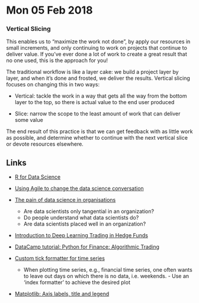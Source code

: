 # Mon 05 Feb 2018

### Vertical Slicing

This enables us to “maximize the work not done”, by apply our resources in small increments, and only continuing to work on projects that continue to deliver value. If you’ve ever done a lot of work to create a great result that no one used, this is the approach for you!

The traditional workflow is like a layer cake: we build a project layer by layer, and when it’s done and frosted, we deliver the results. Vertical slicing focuses on changing this in two ways:

- Vertical: tackle the work in a way that gets all the way from the bottom layer to the top, so there is actual value to the end user produced

- Slice: narrow the scope to the least amount of work that can deliver some value

The end result of this practice is that we can get feedback with as little work as possible, and determine whether to continue with the next vertical slice or devote resources elsewhere.

## Links

- [R for Data Science](http://r4ds.had.co.nz/index.html)

- [Using Agile to change the data science conversation](http://www.datawoman.com/2018/02/using-agile-to-change-the-data-science-conversation/)

- [The pain of data science in organisations](http://www.datawoman.com/2018/02/the-pain-of-data-science-in-organizations/)
    - Are data scientists only tangential in an organization?
    - Do people understand what data scientists do?
    - Are data scientists placed well in an organization?

- [Introduction to Deep Learning Trading in Hedge Funds](https://www.toptal.com/deep-learning/deep-learning-trading-hedge-funds)

- [DataCamp tutorial: Python for Finance: Algorithmic Trading](https://www.datacamp.com/community/tutorials/finance-python-trading)

- [Custom tick formatter for time series](https://matplotlib.org/devdocs/gallery/api/date_index_formatter.html#sphx-glr-gallery-api-date-index-formatter-py)
    - When plotting time series, e.g., financial time series, one often wants to leave out days on which there is no data, i.e. weekends. - Use an ‘index formatter’ to achieve the desired plot

- [Matplotlib: Axis labels, title and legend](https://matplotlib.org/devdocs/api/axes_api.html#axis-labels-title-and-legend)